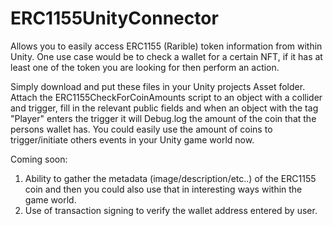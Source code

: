 # ERC1155UnityConnector
Allows you to easily access ERC1155 (Rarible) token information from within Unity. One use case would be to check a wallet for a certain NFT, if it has at least one of the token you are looking for then perform an action.

Simply download and put these files in your Unity projects Asset folder. Attach the ERC1155CheckForCoinAmounts script to an object with a collider and trigger, fill in the relevant public fields and when an object with the tag "Player" enters the trigger it will Debug.log the amount of the coin that the persons wallet has. You could easily use the amount of coins to trigger/initiate others events in your Unity game world now. 

Coming soon:

1. Ability to gather the metadata (image/description/etc..) of the ERC1155 coin and then you could also use that in interesting ways within the game world. 
2. Use of transaction signing to verify the wallet address entered by user.




